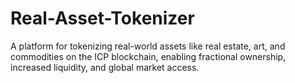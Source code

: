 # Real-Asset-Tokenizer
A platform for tokenizing real-world assets like real estate, art, and commodities on the ICP blockchain, enabling fractional ownership, increased liquidity, and global market access.
